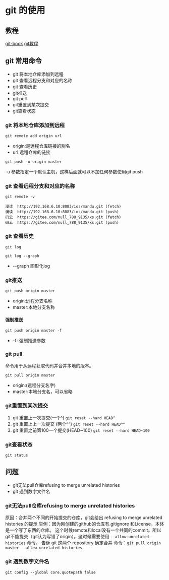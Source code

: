 # git 的使用

## 教程

[git-book](https://git-scm.com/book/zh/v2)
[git教程](http://www.yiibai.com/git/git_push.html)

## git 常用命令

- git 将本地仓库添加到远程
- git 查看远程分支和对应的名称
- git 查看历史
- git推送
- git pull
- git重置到某次提交
- git查看状态


### git 将本地仓库添加到远程

`git remote add origin url`

- origin:是远程仓库链接的别名
- url:远程仓库的链接

`git push -u origin master`

-u 参数指定一个默认主机，这样后面就可以不加任何参数使用git push

### git 查看远程分支和对应的名称

`git remote -v`

``` Command
漫读	http://192.168.6.10:8083/ios/mandu.git (fetch)
漫读	http://192.168.6.10:8083/ios/mandu.git (push)
码云	https://gitee.com/null_788_9135/xs.git (fetch)
码云	https://gitee.com/null_788_9135/xs.git (push)
```

### git 查看历史

`git log`

`git log --graph`
- --graph 图形化log

### git推送

`git push origin master`

- origin:远程分支名称
- master:本地分支名称

#### 强制推送

`git push origin master -f`

- -f: 强制推送参数

### git pull

命令用于从远程获取代码并合并本地的版本。

`git pull origin master`

- origin:(远程分支名字)
- master:本地分支名，可以省略

### git重置到某次提交

1. git 重置上一次提交(一个^) `git reset --hard HEAD^`
2. git 重置上上一次提交 (两个^^) `git reset --hard HEAD^^`
3. git 重置之前第100一个提交(HEAD~100) `git reset --hard HEAD~100`

### git查看状态

`git status`

## 问题

- git无法pull仓库refusing to merge unrelated histories
- git 遇到数字文件名

### git无法pull仓库refusing to merge unrelated histories

原因：合并两个不同的开始提交的仓库，git会给出 refusing to merge unrelated histories 的提示
举例：因为刚创建的github的仓库有.gitignore 和License，本体是一个写了东西的仓库。
这个时候remote和local没有一个共同的commit。所以
git不能提交（git认为写错了origin）。这时候需要使用 `--allow-unrelated-histories` 命令。
告诉 git 这两个 repository 确定合并
命令：`git pull origin master --allow-unrelated-histories`

### git 遇到数字文件名

`git config --global core.quotepath false`
